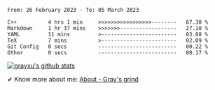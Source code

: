 <!--START_SECTION:waka-->

```text
From: 26 February 2023 - To: 05 March 2023

C++          4 hrs 1 min     >>>>>>>>>>>>>>>>>--------   67.30 %
Markdown     1 hr 37 mins    >>>>>>>------------------   27.10 %
YAML         11 mins         >------------------------   03.08 %
TeX          7 mins          >------------------------   02.09 %
Git Config   0 secs          -------------------------   00.22 %
Other        0 secs          -------------------------   00.17 %
```

<!--END_SECTION:waka-->

[![grayxu's github stats](https://github-readme-stats.vercel.app/api?username=grayxu&count_private=true&show_icons=true)](https://github.com/grayxu)

✔ Know more about me: [About - Gray's grind](https://www.grayxu.cn/)

